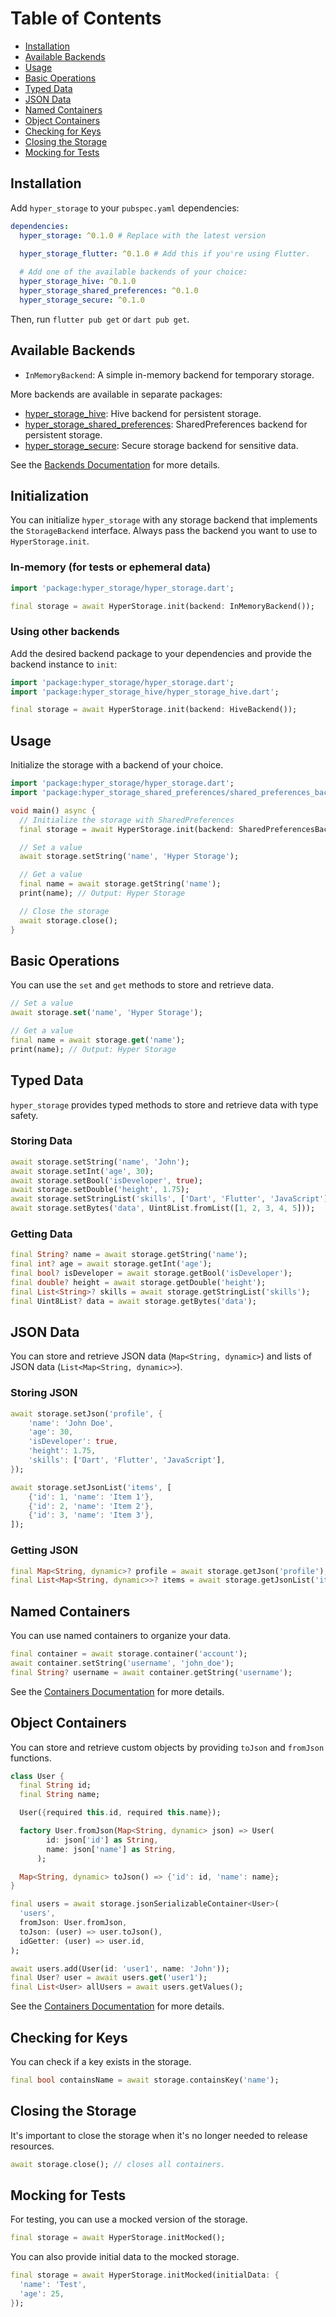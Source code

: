 # Table of Contents

- [Installation](#installation)
- [Available Backends](#available-backends)
- [Usage](#usage)
- [Basic Operations](#basic-operations)
- [Typed Data](#typed-data)
- [JSON Data](#json-data)
- [Named Containers](#named-containers)
- [Object Containers](#object-containers)
- [Checking for Keys](#checking-for-keys)
- [Closing the Storage](#closing-the-storage)
- [Mocking for Tests](#mocking-for-tests)

## Installation

Add `hyper_storage` to your `pubspec.yaml` dependencies:

```yaml
dependencies:
  hyper_storage: ^0.1.0 # Replace with the latest version
  
  hyper_storage_flutter: ^0.1.0 # Add this if you're using Flutter.

  # Add one of the available backends of your choice:
  hyper_storage_hive: ^0.1.0
  hyper_storage_shared_preferences: ^0.1.0
  hyper_storage_secure: ^0.1.0
```

Then, run `flutter pub get` or `dart pub get`.

## Available Backends

-   `InMemoryBackend`: A simple in-memory backend for temporary storage.

More backends are available in separate packages:

-   [hyper_storage_hive](https://pub.dev/packages/hyper_storage_hive): Hive backend for persistent storage.
-   [hyper_storage_shared_preferences](https://pub.dev/packages/hyper_storage_shared_preferences): SharedPreferences backend for persistent storage.
-   [hyper_storage_secure](https://pub.dev/packages/hyper_storage_secure): Secure storage backend for sensitive data.

See the [Backends Documentation](backends.md) for more details.

## Initialization

You can initialize `hyper_storage` with any storage backend that implements the `StorageBackend` interface. Always pass
the backend you want to use to `HyperStorage.init`.

### In-memory (for tests or ephemeral data)

```dart
import 'package:hyper_storage/hyper_storage.dart';

final storage = await HyperStorage.init(backend: InMemoryBackend());
```

### Using other backends

Add the desired backend package to your dependencies and provide the backend instance to `init`:

```dart
import 'package:hyper_storage/hyper_storage.dart';
import 'package:hyper_storage_hive/hyper_storage_hive.dart';

final storage = await HyperStorage.init(backend: HiveBackend());
```

## Usage

Initialize the storage with a backend of your choice.

```dart
import 'package:hyper_storage/hyper_storage.dart';
import 'package:hyper_storage_shared_preferences/shared_preferences_backend.dart';

void main() async {
  // Initialize the storage with SharedPreferences
  final storage = await HyperStorage.init(backend: SharedPreferencesBackend());

  // Set a value
  await storage.setString('name', 'Hyper Storage');

  // Get a value
  final name = await storage.getString('name');
  print(name); // Output: Hyper Storage

  // Close the storage
  await storage.close();
}
```

## Basic Operations

You can use the `set` and `get` methods to store and retrieve data.

```dart
// Set a value
await storage.set('name', 'Hyper Storage');

// Get a value
final name = await storage.get('name');
print(name); // Output: Hyper Storage
```

## Typed Data

`hyper_storage` provides typed methods to store and retrieve data with type safety.

### Storing Data

```dart
await storage.setString('name', 'John');
await storage.setInt('age', 30);
await storage.setBool('isDeveloper', true);
await storage.setDouble('height', 1.75);
await storage.setStringList('skills', ['Dart', 'Flutter', 'JavaScript']);
await storage.setBytes('data', Uint8List.fromList([1, 2, 3, 4, 5]));
```

### Getting Data

```dart
final String? name = await storage.getString('name');
final int? age = await storage.getInt('age');
final bool? isDeveloper = await storage.getBool('isDeveloper');
final double? height = await storage.getDouble('height');
final List<String>? skills = await storage.getStringList('skills');
final Uint8List? data = await storage.getBytes('data');
```

## JSON Data

You can store and retrieve JSON data (`Map<String, dynamic>`) and lists of JSON data (`List<Map<String, dynamic>>`).

### Storing JSON

```dart
await storage.setJson('profile', {
    'name': 'John Doe',
    'age': 30,
    'isDeveloper': true,
    'height': 1.75,
    'skills': ['Dart', 'Flutter', 'JavaScript'],
});

await storage.setJsonList('items', [
    {'id': 1, 'name': 'Item 1'},
    {'id': 2, 'name': 'Item 2'},
    {'id': 3, 'name': 'Item 3'},
]);
```

### Getting JSON

```dart
final Map<String, dynamic>? profile = await storage.getJson('profile');
final List<Map<String, dynamic>>? items = await storage.getJsonList('items');
```

## Named Containers

You can use named containers to organize your data.

```dart
final container = await storage.container('account');
await container.setString('username', 'john_doe');
final String? username = await container.getString('username');
```

See the [Containers Documentation](containers.md) for more details.

## Object Containers

You can store and retrieve custom objects by providing `toJson` and `fromJson` functions.

```dart
class User {
  final String id;
  final String name;

  User({required this.id, required this.name});

  factory User.fromJson(Map<String, dynamic> json) => User(
        id: json['id'] as String,
        name: json['name'] as String,
      );

  Map<String, dynamic> toJson() => {'id': id, 'name': name};
}

final users = await storage.jsonSerializableContainer<User>(
  'users',
  fromJson: User.fromJson,
  toJson: (user) => user.toJson(),
  idGetter: (user) => user.id,
);

await users.add(User(id: 'user1', name: 'John'));
final User? user = await users.get('user1');
final List<User> allUsers = await users.getValues();
```

See the [Containers Documentation](containers.md) for more details.

## Checking for Keys

You can check if a key exists in the storage.

```dart
final bool containsName = await storage.containsKey('name');
```

## Closing the Storage

It's important to close the storage when it's no longer needed to release resources.

```dart
await storage.close(); // closes all containers.
```

## Mocking for Tests

For testing, you can use a mocked version of the storage.

```dart
final storage = await HyperStorage.initMocked();
```

You can also provide initial data to the mocked storage.

```dart
final storage = await HyperStorage.initMocked(initialData: {
  'name': 'Test',
  'age': 25,
});
```
